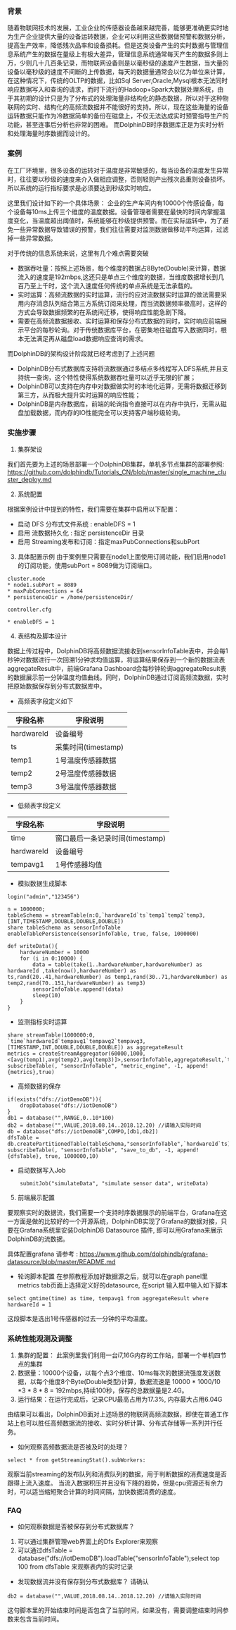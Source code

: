### 背景

随着物联网技术的发展，工业企业的传感器设备越来越完善，能够更准确更实时地为生产企业提供大量的设备运转数据，企业可以利用这些数据做预警和数据分析，提高生产效率，降低残次品率和设备损耗。但是这类设备产生的实时数据与管理信息系统产生的数据在量级上有极大差异，管理信息系统通常每天产生的数据多则上万，少则几十几百条记录，而物联网设备则是以毫秒级的速度产生数据，当大量的设备以毫秒级的速度不间断的上传数据，每天的数据量通常会以亿为单位来计算，在这种情况下，传统的OLTP的数据，比如Sql Server,Oracle,Mysql根本无法同时响应数据写入和查询的请求，而时下流行的Hadoop+Spark大数据处理系统，由于其初期的设计只是为了分布式的处理海量非结构化的静态数据，所以对于这种物联网的实时、结构化的高频流数据并不能很好的支持。所以，现在这些海量的设备运转数据只能作为冷数据简单的备份在磁盘上，不仅无法达成实时预警指导生产的功能，甚至连事后分析也非常的困难。
而DolphinDB时序数据库正是为实时分析和处理海量时序数据而设计的。

### 案例

在工厂环境里，很多设备的运转对于温度是非常敏感的，每当设备的温度发生异常时，往往要以秒级的速度来介入做相应调整，否则轻则产出残次品重则设备损坏。所以系统的运行指标要求是必须要达到秒级实时响应。

这里我们设计如下的一个具体场景：
企业的生产车间内有10000个传感设备，每个设备每10ms上传三个维度的温度数据。设备管理者需要在最快的时间内掌握温度变化，当温度超出阈值时，系统能够在秒级提供预警。而在实际运转中，为了避免一些异常数据导致错误的预警，我们往往需要对监测数据做移动平均运算，过滤掉一些异常数据。

对于传统的信息系统来说，这里有几个难点需要突破
 
 * 数据吞吐量：按照上述场景，每个维度的数据占8Byte(Double)来计算，数据流入的速度是192mbps,这还只是单点三个维度的数据，当维度数据增长到几百乃至上千时，这个流入速度任何传统的单点系统是无法承载的。
 * 实时运算：高频流数据的实时运算，流行的应对流数据实时运算的做法需要采用内存消息队列结合第三方系统订阅来处理，而当流数据频率极高时，这样的方式会导致数据频繁的在系统间迁移，使得响应性能急剧下降。
 * 需要在高频流数据接收、实时运算和保存分布式数据的同时，实时响应前端展示平台的每秒轮询。对于传统数据库平台，在密集地往磁盘写入数据同时，根本无法满足再从磁盘load数据响应查询的需求。

而DolphinDB的架构设计阶段就已经考虑到了上述问题
* DolphinDB分布式数据库支持将流数据通过多结点多线程写入DFS系统,并且支持统一查询，这个特性使得系统数据吞吐量可以近乎无限的扩展；
* DolphinDB可以支持在内存中对数据做实时的本地化运算，无需将数据迁移到第三方，从而极大提升实时运算的响应性能；
* DolphinDB是内存数据库，前端的轮询指令直接可以在内存中执行，无需从磁盘加载数据，而内存的IO性能完全可以支持客户端秒级轮询。

### 实施步骤

1. 集群架设

我们首先要为上述的场景部署一个DolphinDB集群，单机多节点集群的部署参照: 
    https://github.com/dolphindb/Tutorials_CN/blob/master/single_machine_cluster_deploy.md

2. 系统配置

根据案例设计中提到的特性，我们需要在集群中启用以下配置：
* 启动 DFS 分布式文件系统 : enableDFS = 1
* 启用 流数据持久化 : 指定 persistenceDir 目录
* 启用 Streaming发布和订阅：指定maxPubConnections和subPort

3. 具体配置示例 
由于案例里只需要在node1上面使用订阅功能，我们启用node1的订阅功能，使用subPort = 8089做为订阅端口。
```
cluster.node
* node1.subPort = 8089
* maxPubConnections = 64
* persistenceDir = /home/persistenceDir/

controller.cfg

* enableDFS = 1
```
4. 表结构及脚本设计

数据上传过程中，DolphinDB将高频数据流接收到sensorInfoTable表中，并会每1秒钟对数据进行一次回溯1分钟求均值运算，将运算结果保存到一个新的数据流表aggregateResult中，前端Grafana Dashboard会每秒钟轮询aggregateResult表的数据展示前一分钟温度均值曲线。同时，DolphinDB通过订阅高频流数据，实时把原始数据保存到分布式数据库中。

* 高频表字段定义如下

字段名称 | 字段说明
---|---
hardwareId | 设备编号
ts | 采集时间(timestamp)
temp1 | 1号温度传感器数据
temp2 | 2号温度传感器数据
temp3 | 3号温度传感器数据

* 低频表字段定义

字段名称 | 字段说明
---|---
time | 窗口最后一条记录时间(timestamp)
hardwareId | 设备编号
tempavg1 | 1号传感器均值

* 模拟数据生成脚本

```
login("admin","123456")

n = 1000000;
tableSchema = streamTable(n:0,`hardwareId`ts`temp1`temp2`temp3,[INT,TIMESTAMP,DOUBLE,DOUBLE,DOUBLE])
share tableSchema as sensorInfoTable
enableTablePersistence(sensorInfoTable, true, false, 1000000)

def writeData(){
	hardwareNumber = 10000
	for (i in 0:10000) {
		data = table(take(1..hardwareNumber,hardwareNumber) as hardwareId ,take(now(),hardwareNumber) as ts,rand(20..41,hardwareNumber) as temp1,rand(30..71,hardwareNumber) as temp2,rand(70..151,hardwareNumber) as temp3)
		sensorInfoTable.append!(data)
		sleep(10)
	}
}
```

* 监测指标实时运算
 
```
share streamTable(1000000:0, `time`hardwareId`tempavg1`tempavg2`tempavg3, [TIMESTAMP,INT,DOUBLE,DOUBLE,DOUBLE]) as aggregateResult
metrics = createStreamAggregator(60000,1000,<[avg(temp1),avg(temp2),avg(temp3)]>,sensorInfoTable,aggregateResult,`ts,`hardwareId,2000)
subscribeTable(, "sensorInfoTable", "metric_engine", -1, append!{metrics},true)
```

* 高频数据的保存
```
if(exists("dfs://iotDemoDB")){
	dropDatabase("dfs://iotDemoDB")
}
db1 = database("",RANGE,0..10*100)
db2 = database("",VALUE,2018.08.14..2018.12.20) //请输入实际时间
db = database("dfs://iotDemoDB",COMPO,[db1,db2])
dfsTable = db.createPartitionedTable(tableSchema,"sensorInfoTable",`hardwareId`ts)
subscribeTable(, "sensorInfoTable", "save_to_db", -1, append!{dfsTable}, true, 1000000,10)
```

* 启动数据写入Job
```
    submitJob("simulateData", "simulate sensor data", writeData)
```

5. 前端展示配置

要观察实时的数据流，我们需要一个支持时序数据展示的前端平台，Grafana在这一方面是做的比较好的一个开源系统，DolphinDB实现了Grafana的数据对接，只要在Grafana系统里安装DolphinDB Datasource 插件, 即可以用Grafana来展示DolphinDB的流数据。
 
具体配置grafana 请参考 :   https://www.github.com/dolphindb/grafana-datasource/blob/master/README.md

* 轮询脚本配置
  在参照教程添加好数据源之后，就可以在graph panel里metrics tab页面上选择定义好的datasource, 
  在script 输入框中输入如下脚本
```
select gmtime(time) as time, tempavg1 from aggregateResult where hardwareId = 1
```
这段脚本是选出1号传感器的过去一分钟的平均温度。

### 系统性能观测及调整

1. 集群的配置： 此案例里我们利用一台i7,16G内存的工作站，部署一个单机四节点的集群
2. 数据量：10000个设备，以每个点3个维度、10ms每次的数据流强度发送数据，以每个维度8个Byte(Double类型)计算，数据流速是 10000 * 1000/10 *3 * 8 * 8 = 192mbps,持续100秒，保存的总数据量是2.4G。
3. 运行结果：在运行完成后，记录CPU最高占用为17.3%, 内存最大占用6.04G

由结果可以看出，DolphinDB面对上述场景的物联网高频流数据，即使在普通工作站上也可以胜任高频数据流的接收、实时分析计算、分布式存储等一系列并行任务。

* 如何观察高频数据流是否被及时的处理？
```
select * from getStreamingStat().subWorkers:
```
观察当前streaming的发布队列和消费队列的数据，用于判断数据的消费速度是否跟得上流入速度。
当流入数据积压并且没有下降的趋势，但是cpu资源还有余力时，可以适当缩短聚合计算的时间间隔，加快数据消费的速度。

### FAQ
* 如何观察数据是否被保存到分布式数据库？
1. 可以通过集群管理web界面上的Dfs Explorer来观察
2. 可以通过dfsTable = database("dfs://iotDemoDB").loadTable("sensorInfoTable");select top 100 from dfsTable 来观察表内的实时记录

* 发现数据流并没有保存到分布式数据库？
请确认
```
db2 = database("",VALUE,2018.08.14..2018.12.20) //请输入实际时间
```
这句脚本里的开始结束时间是否包含了当前时间，如果没有，需要调整结束时间参数来包含当前时间。
